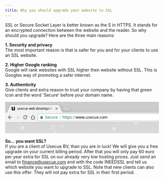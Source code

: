 ```yaml
---
title: Why you should upgrade your website to SSL
---
```



SSL or Secure Socket Layer is better known as the S in HTTPS. It stands for an encrypted connection between the website and the reader. So why should you upgrade? Here are the three main reasons:

**1. Security and privacy**
<br>The most important reason is that is safer for you and for your clients to use an SSL website.

**2. Higher Google ranking**
<br>Google will rank websites with SSL higher then website without SSL. This is Googles way of promoting a safer internet.

**3. Authenticity**
<br>Give clients and extra reason to trust your company by having that green icon and the word 'Secure' before your domain name.

![](/uploads/versions/secure2---x----565-116x---.png)

**So… you want SSL?**
<br>If you are a client of Usecue BV, than you are in luck! We will give you a free upgrade on your current billing period. After that you will only pay 60 euro per year extra for SSL on our already very low hosting prices. Just send an email to finance@usecue.com and with the code INEEDSSL and tell us which website you want to upgrade to SSL. Note that new clients can also use this offer. They will not pay extra for SSL in their first period.
